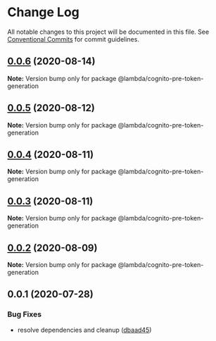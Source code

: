 # Change Log

All notable changes to this project will be documented in this file.
See [Conventional Commits](https://conventionalcommits.org) for commit guidelines.

## [0.0.6](https://git-codecommit.us-west-2.amazonaws.com/v1/repos/Deathstar/compare/@lambda/cognito-pre-token-generation@0.0.5...@lambda/cognito-pre-token-generation@0.0.6) (2020-08-14)

**Note:** Version bump only for package @lambda/cognito-pre-token-generation





## [0.0.5](https://git-codecommit.us-west-2.amazonaws.com/v1/repos/Deathstar/compare/@lambda/cognito-pre-token-generation@0.0.4...@lambda/cognito-pre-token-generation@0.0.5) (2020-08-12)

**Note:** Version bump only for package @lambda/cognito-pre-token-generation





## [0.0.4](https://git-codecommit.us-west-2.amazonaws.com/v1/repos/Deathstar/compare/@lambda/cognito-pre-token-generation@0.0.3...@lambda/cognito-pre-token-generation@0.0.4) (2020-08-11)

**Note:** Version bump only for package @lambda/cognito-pre-token-generation





## [0.0.3](https://git-codecommit.us-west-2.amazonaws.com/v1/repos/Deathstar/compare/@lambda/cognito-pre-token-generation@0.0.2...@lambda/cognito-pre-token-generation@0.0.3) (2020-08-11)

**Note:** Version bump only for package @lambda/cognito-pre-token-generation





## [0.0.2](https://git-codecommit.us-west-2.amazonaws.com/v1/repos/Deathstar/compare/@lambda/cognito-pre-token-generation@0.0.1...@lambda/cognito-pre-token-generation@0.0.2) (2020-08-09)

**Note:** Version bump only for package @lambda/cognito-pre-token-generation





## 0.0.1 (2020-07-28)


### Bug Fixes

* resolve dependencies and cleanup ([dbaad45](https://git-codecommit.us-west-2.amazonaws.com/v1/repos/Deathstar/commits/dbaad4561a93bfaf50b7246fd5a048912059df4f))
